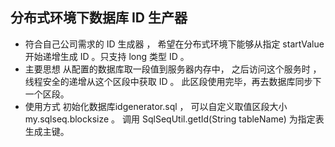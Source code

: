 ## 分布式环境下数据库 ID 生产器 ##

- 符合自己公司需求的 ID 生成器 ， 希望在分布式环境下能够从指定 startValue 开始递增生成 ID 。只支持 long 类型 ID 。 
- 主要思想 从配置的数据库取一段值到服务器内存中， 之后访问这个服务时 ， 线程安全的递增从这个区段中获取 ID 。 此区段使用完毕，再去数据库同步下一个区段。
- 使用方式 初始化数据库idgenerator.sql ， 可以自定义取值区段大小 my.sqlseq.blocksize 。 调用 SqlSeqUtil.getId(String tableName) 为指定表生成主键。